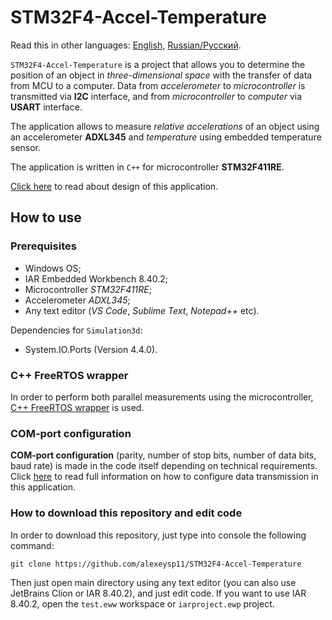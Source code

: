 # STM32F4-Accel-Temperature 

Read this in other languages: [English](README.md), [Russian/Русский](README.ru.md). 

`STM32F4-Accel-Temperature` is a project that allows you to determine the position of an object in *three-dimensional space* with the transfer of data from MCU to a computer.
Data from *accelerometer* to *microcontroller* is transmitted via **I2C** interface, and from *microcontroller* to *computer* via **USART** interface.

The application allows to measure *relative accelerations* of an object using an accelerometer **ADXL345** and *temperature* using embedded temperature sensor. 

The application is written in `C++` for microcontroller **STM32F411RE**. 

[Click here](Docs/Design.md) to read about design of this application. 

## How to use 

### Prerequisites

- Windows OS; 
- IAR Embedded Workbench 8.40.2; 
- Microcontroller *STM32F411RE*;
- Accelerometer *ADXL345*; 
- Any text editor (*VS Code*, *Sublime Text*, *Notepad++* etc). 

Dependencies for `Simulation3d`: 
- System.IO.Ports (Version 4.4.0). 

### C++ FreeRTOS wrapper 

In order to perform both parallel measurements using the microcontroller, [C++ FreeRTOS wrapper](https://github.com/lamer0k/RtosWrapper) is used. 

### COM-port configuration

**COM-port configuration** (parity, number of stop bits, number of data bits, baud rate) is made in the code itself depending on technical requirements.
Click [here](Docs/DataTransmission.md) to read full information on how to configure data transmission in this application. 

### How to download this repository and edit code 

In order to download this repository, just type into console the following command: 
```
git clone https://github.com/alexeysp11/STM32F4-Accel-Temperature
```

Then just open main directory using any text editor (you can also use JetBrains Clion or IAR 8.40.2), and just edit code. 
If you want to use IAR 8.40.2, open the `test.eww` workspace or `iarproject.ewp` project.
